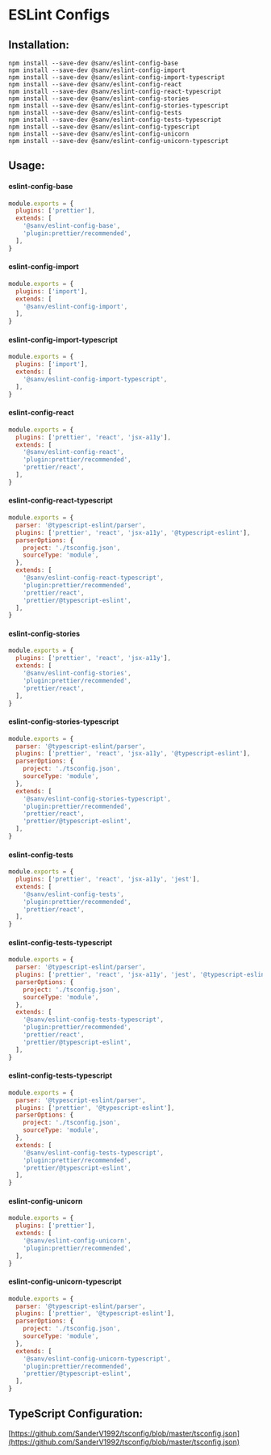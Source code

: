 # ESLint Configs

## Installation:

```
npm install --save-dev @sanv/eslint-config-base
npm install --save-dev @sanv/eslint-config-import
npm install --save-dev @sanv/eslint-config-import-typescript
npm install --save-dev @sanv/eslint-config-react
npm install --save-dev @sanv/eslint-config-react-typescript
npm install --save-dev @sanv/eslint-config-stories
npm install --save-dev @sanv/eslint-config-stories-typescript
npm install --save-dev @sanv/eslint-config-tests
npm install --save-dev @sanv/eslint-config-tests-typescript
npm install --save-dev @sanv/eslint-config-typescript
npm install --save-dev @sanv/eslint-config-unicorn
npm install --save-dev @sanv/eslint-config-unicorn-typescript
```

## Usage:

#### eslint-config-base
```js
module.exports = {
  plugins: ['prettier'],
  extends: [
    '@sanv/eslint-config-base',
    'plugin:prettier/recommended',
  ],
}
```

#### eslint-config-import
```js
module.exports = {
  plugins: ['import'],
  extends: [
    '@sanv/eslint-config-import',
  ],
}
```

#### eslint-config-import-typescript
```js
module.exports = {
  plugins: ['import'],
  extends: [
    '@sanv/eslint-config-import-typescript',
  ],
}
```

#### eslint-config-react
```js
module.exports = {
  plugins: ['prettier', 'react', 'jsx-a11y'],
  extends: [
    '@sanv/eslint-config-react',
    'plugin:prettier/recommended',
    'prettier/react',
  ],
}
```

#### eslint-config-react-typescript
```js
module.exports = {
  parser: '@typescript-eslint/parser',
  plugins: ['prettier', 'react', 'jsx-a11y', '@typescript-eslint'],
  parserOptions: {
    project: './tsconfig.json',
    sourceType: 'module',
  },
  extends: [
    '@sanv/eslint-config-react-typescript',
    'plugin:prettier/recommended',
    'prettier/react',
    'prettier/@typescript-eslint',
  ],
}
```

#### eslint-config-stories
```js
module.exports = {
  plugins: ['prettier', 'react', 'jsx-a11y'],
  extends: [
    '@sanv/eslint-config-stories',
    'plugin:prettier/recommended',
    'prettier/react',
  ],
}
```

#### eslint-config-stories-typescript
```js
module.exports = {
  parser: '@typescript-eslint/parser',
  plugins: ['prettier', 'react', 'jsx-a11y', '@typescript-eslint'],
  parserOptions: {
    project: './tsconfig.json',
    sourceType: 'module',
  },
  extends: [
    '@sanv/eslint-config-stories-typescript',
    'plugin:prettier/recommended',
    'prettier/react',
    'prettier/@typescript-eslint',
  ],
}
```

#### eslint-config-tests
```js
module.exports = {
  plugins: ['prettier', 'react', 'jsx-a11y', 'jest'],
  extends: [
    '@sanv/eslint-config-tests',
    'plugin:prettier/recommended',
    'prettier/react',
  ],
}
```

#### eslint-config-tests-typescript
```js
module.exports = {
  parser: '@typescript-eslint/parser',
  plugins: ['prettier', 'react', 'jsx-a11y', 'jest', '@typescript-eslint'],
  parserOptions: {
    project: './tsconfig.json',
    sourceType: 'module',
  },
  extends: [
    '@sanv/eslint-config-tests-typescript',
    'plugin:prettier/recommended',
    'prettier/react',
    'prettier/@typescript-eslint',
  ],
}
```

#### eslint-config-tests-typescript
```js
module.exports = {
  parser: '@typescript-eslint/parser',
  plugins: ['prettier', '@typescript-eslint'],
  parserOptions: {
    project: './tsconfig.json',
    sourceType: 'module',
  },
  extends: [
    '@sanv/eslint-config-tests-typescript',
    'plugin:prettier/recommended',
    'prettier/@typescript-eslint',
  ],
}
```

#### eslint-config-unicorn
```js
module.exports = {
  plugins: ['prettier'],
  extends: [
    '@sanv/eslint-config-unicorn',
    'plugin:prettier/recommended',
  ],
}
```

#### eslint-config-unicorn-typescript
```js
module.exports = {
  parser: '@typescript-eslint/parser',
  plugins: ['prettier', '@typescript-eslint'],
  parserOptions: {
    project: './tsconfig.json',
    sourceType: 'module',
  },
  extends: [
    '@sanv/eslint-config-unicorn-typescript',
    'plugin:prettier/recommended',
    'prettier/@typescript-eslint',
  ],
}
```

## TypeScript Configuration:
[https://github.com/SanderV1992/tsconfig/blob/master/tsconfig.json](https://github.com/SanderV1992/tsconfig/blob/master/tsconfig.json)
